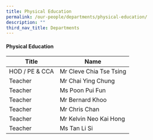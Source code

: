 ```yaml
---
title: Physical Education
permalink: /our-people/departments/physical-education/
description: ""
third_nav_title: Departments
---
```

#### Physical Education

| Title | Name |
|---|---|
| HOD / PE & CCA | Mr Cleve Chia Tse Tsing |
| Teacher | Mr Chai Ying Chung |
| Teacher | Ms Poon Pui Fun |
| Teacher | Mr Bernard Khoo |
| Teacher | Mr Chris Chan |
| Teacher | Mr Kelvin Neo Kai Hong |
| Teacher | Ms Tan Li Si |